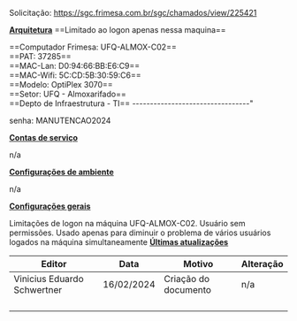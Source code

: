 Solicitação: <https://sgc.frimesa.com.br/sgc/chamados/view/225421>

**<u>Arquitetura</u>**
==Limitado ao logon apenas nessa maquina==

==Computador Frimesa: UFQ-ALMOX-C02==  
==PAT: 37285==  
==MAC-Lan: D0:94:66:BB:E6:C9==  
==MAC-Wifi: 5C:CD:5B:30:59:C6==  
==Modelo: OptiPlex 3070==  
==Setor: UFQ - Almoxarifado==  
==Depto de Infraestrutura - TI==
---------------------------------"  

senha: MANUTENCAO2024

**<u>Contas de serviço</u>**

n/a

**<u>Configurações de ambiente</u>**

n/a

**<u>Configurações gerais</u>**

Limitações de logon na máquina UFQ-ALMOX-C02. Usuário sem permissões. Usado apenas para diminuir o problema de vários usuários logados na máquina simultaneamente
**<u>Últimas atualizações</u>**  

| Editor                      | Data       | Motivo               | Alteração |
|-----------------------------|------------|----------------------|-----------|
| Vinicius Eduardo Schwertner | 16/02/2024 | Criação do documento | n/a       |
|                             |            |                      |           |
|                             |            |                      |           |
|                             |            |                      |           |
|                             |            |                      |           |

